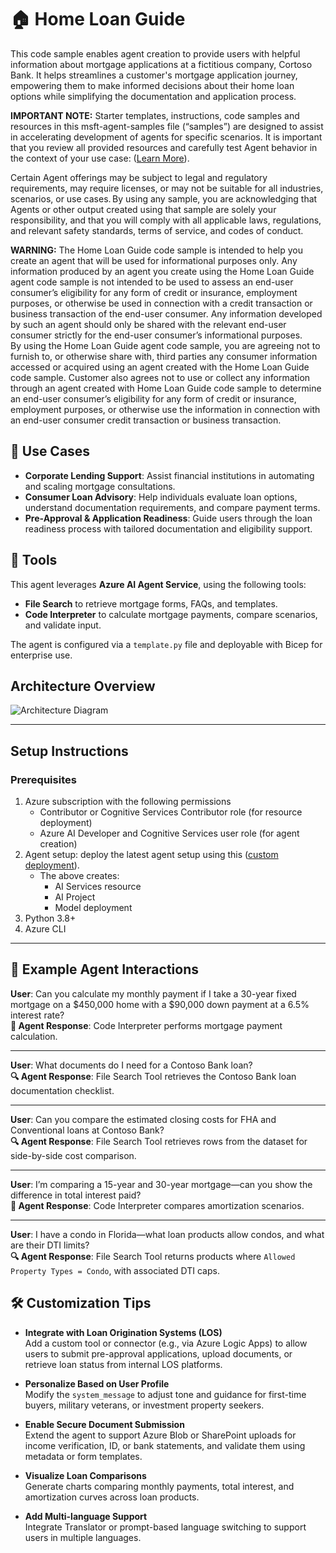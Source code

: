 # 🏠 Home Loan Guide

This code sample enables agent creation to provide users with helpful information about mortgage applications at a fictitious company, Cortoso Bank.
It helps streamlines a customer's mortgage application journey, empowering them to make informed decisions about their home loan options while simplifying the documentation and application process.

**IMPORTANT NOTE:** Starter templates, instructions, code samples and resources in this msft-agent-samples file (“samples”) are designed to assist in accelerating development of agents for specific scenarios. It is important that you review all provided resources and carefully test Agent behavior in the context of your use case: ([Learn More](https://learn.microsoft.com/en-us/legal/cognitive-services/agents/transparency-note?context=%2Fazure%2Fai-services%2Fagents%2Fcontext%2Fcontext)). 

Certain Agent offerings may be subject to legal and regulatory requirements, may require licenses, or may not be suitable for all industries, scenarios, or use cases. By using any sample, you are acknowledging that Agents or other output created using that sample are solely your responsibility, and that you will comply with all applicable laws, regulations, and relevant safety standards, terms of service, and codes of conduct.  

**WARNING:**  The Home Loan Guide code sample is intended to help you create an agent that will be used for informational purposes only. Any information produced by an agent you create using the Home Loan Guide agent code sample is not intended to be used to assess an end-user consumer’s eligibility for any form of credit or insurance, employment purposes, or otherwise be used in connection with a credit transaction or business transaction of the end-user consumer. Any information developed by such an agent should only be shared with the relevant end-user consumer strictly for the end-user consumer’s informational purposes.   
By using the Home Loan Guide agent code sample, you are agreeing not to furnish to, or otherwise share with, third parties any consumer information accessed or acquired using an agent created with the Home Loan Guide code sample. Customer also agrees not to use or collect any information through an agent created with Home Loan Guide code sample to determine an end-user consumer’s eligibility for any form of credit or insurance, employment purposes, or otherwise use the information in connection with an end-user consumer credit transaction or business transaction.  



## 💼 Use Cases

- **Corporate Lending Support**: Assist financial institutions in automating and scaling mortgage consultations.
- **Consumer Loan Advisory**: Help individuals evaluate loan options, understand documentation requirements, and compare payment terms.
- **Pre-Approval & Application Readiness**: Guide users through the loan readiness process with tailored documentation and eligibility support.


## 🧩 Tools

This agent leverages **Azure AI Agent Service**, using the following tools:

- **File Search** to retrieve mortgage forms, FAQs, and templates.
- **Code Interpreter** to calculate mortgage payments, compare scenarios, and validate input.

The agent is configured via a `template.py` file and deployable with Bicep for enterprise use.

## Architecture Overview

![Architecture Diagram](assets/architecture.png)

---


## Setup Instructions

### Prerequisites

1. Azure subscription with the following permissions
   - Contributor or Cognitive Services Contributor role (for resource deployment)
   - Azure AI Developer and Cognitive Services user role (for agent creation)
2. Agent setup: deploy the latest agent setup using this ([custom deployment](https://www.aka.ms/basic-agent-deployment)).
   - The above creates:
      - AI Services resource
      - AI Project
      - Model deployment
3. Python 3.8+
4. Azure CLI

---
## 💬 Example Agent Interactions

**User**: Can you calculate my monthly payment if I take a 30-year fixed mortgage on a $450,000 home with a $90,000 down payment at a 6.5% interest rate?  
**🔧 Agent Response**: Code Interpreter performs mortgage payment calculation.

---

**User**: What documents do I need for a Contoso Bank loan?  
**🔍 Agent Response**: File Search Tool retrieves the Contoso Bank loan documentation checklist.

---

**User**: Can you compare the estimated closing costs for FHA and Conventional loans at Contoso Bank?  
**🔍 Agent Response**: File Search Tool retrieves rows from the dataset for side-by-side cost comparison.

---

**User**: I’m comparing a 15-year and 30-year mortgage—can you show the difference in total interest paid?  
**🔧 Agent Response**: Code Interpreter compares amortization scenarios.

---

**User**: I have a condo in Florida—what loan products allow condos, and what are their DTI limits?  
**🔍 Agent Response**: File Search Tool returns products where `Allowed Property Types = Condo`, with associated DTI caps.


 
## 🛠 Customization Tips

- **Integrate with Loan Origination Systems (LOS)**  
  Add a custom tool or connector (e.g., via Azure Logic Apps) to allow users to submit pre-approval applications, upload documents, or retrieve loan status from internal LOS platforms.

- **Personalize Based on User Profile**  
  Modify the `system_message` to adjust tone and guidance for first-time buyers, military veterans, or investment property seekers.

- **Enable Secure Document Submission**  
  Extend the agent to support Azure Blob or SharePoint uploads for income verification, ID, or bank statements, and validate them using metadata or form templates.

- **Visualize Loan Comparisons**  
  Generate charts comparing monthly payments, total interest, and amortization curves across loan products.

- **Add Multi-language Support**  
  Integrate Translator or prompt-based language switching to support users in multiple languages.
